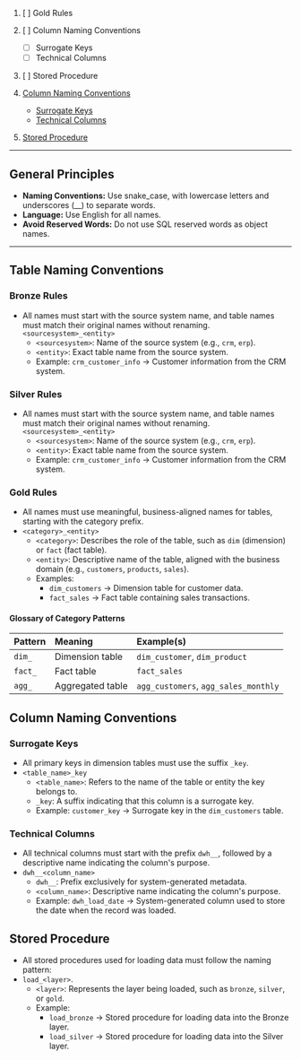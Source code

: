 1.  [ ] Gold Rules
2.  [ ] Column Naming Conventions
    * [ ] Surrogate Keys
    * [ ] Technical Columns
3.  [ ] Stored Procedure

1.  [Column Naming Conventions](#column-naming-conventions)
    * [Surrogate Keys](#surrogate-keys)
    * [Technical Columns](#technical-columns)
2.  [Stored Procedure](#stored-procedure)
---

## General Principles

* **Naming Conventions:** Use snake_case, with lowercase letters and underscores (\_\_) to separate words.
* **Language:** Use English for all names.
* **Avoid Reserved Words:** Do not use SQL reserved words as object names.

---

## Table Naming Conventions

### Bronze Rules

* All names must start with the source system name, and table names must match their original names without renaming.
    `<sourcesystem>_<entity>`
    * `<sourcesystem>`: Name of the source system (e.g., `crm`, `erp`).
    * `<entity>`: Exact table name from the source system.
  * Example: `crm_customer_info` $\rightarrow$ Customer information from the CRM system.

### Silver Rules

* All names must start with the source system name, and table names must match their original names without renaming.
    `<sourcesystem>_<entity>`
    * `<sourcesystem>`: Name of the source system (e.g., `crm`, `erp`).
    * `<entity>`: Exact table name from the source system.
    * Example: `crm_customer_info` $\rightarrow$ Customer information from the CRM system.

### Gold Rules

* All names must use meaningful, business-aligned names for tables, starting with the category prefix.
* `<category>_<entity>`
    * `<category>`: Describes the role of the table, such as `dim` (dimension) or `fact` (fact table).
    * `<entity>`: Descriptive name of the table, aligned with the business domain (e.g., `customers`, `products`, `sales`).
  * Examples:
      * `dim_customers` $\rightarrow$ Dimension table for customer data.
      * `fact_sales` $\rightarrow$ Fact table containing sales transactions.
 
#### Glossary of Category Patterns

| Pattern | Meaning          | Example(s)                          |
| :------ | :--------------- | :---------------------------------- |
| `dim_`  | Dimension table  | `dim_customer`, `dim_product`       |
| `fact_` | Fact table       | `fact_sales`                        |
| `agg_`  | Aggregated table | `agg_customers`, `agg_sales_monthly` |

## Column Naming Conventions

### Surrogate Keys

* All primary keys in dimension tables must use the suffix `_key`.
* `<table_name>_key`
    * `<table_name>`: Refers to the name of the table or entity the key belongs to.
    * `_key`: A suffix indicating that this column is a surrogate key.
    * Example: `customer_key` $\rightarrow$ Surrogate key in the `dim_customers` table.

### Technical Columns

* All technical columns must start with the prefix `dwh__`, followed by a descriptive name indicating the column's purpose.
* `dwh__<column_name>`
    * `dwh__`: Prefix exclusively for system-generated metadata.
    * `<column_name>`: Descriptive name indicating the column's purpose.
    * Example: `dwh_load_date` $\rightarrow$ System-generated column used to store the date when the record was loaded.
 
## Stored Procedure

* All stored procedures used for loading data must follow the naming pattern:
* `load_<layer>`.
    * `<layer>`: Represents the layer being loaded, such as `bronze`, `silver`, or `gold`.
    * Example:
        * `load_bronze` $\rightarrow$ Stored procedure for loading data into the Bronze layer.
        * `load_silver` $\rightarrow$ Stored procedure for loading data into the Silver layer.
